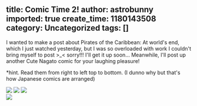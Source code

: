 title: Comic Time 2!
author: astrobunny
imported: true
create_time: 1180143508
category: Uncategorized
tags: []
---
I wanted to make a post about Pirates of the Caribbean: At world's end, which I just watched yesterday, but I was so overloaded with work I couldn't bring myself to post \>\_\< sorry!!! I'll get it up soon... Meanwhile, I'll post up another Cute Nagato comic for your laughing pleasure!  
  
\*hint. Read them from right to left top to bottom. (I dunno why but that's how Japanese comics are arranged)  
  
 ![](wp-images/old/albums/comix/kogata203.jpg) ![](wp-images/old/albums/comix/kogata202.jpg) ![](wp-images/old/albums/comix/kogata201.jpg)  
 ![](wp-images/old/albums/comix/kogata204.jpg)

